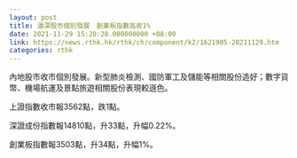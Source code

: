 ```yaml
---
layout: post
title: 滬深股市個別發展　創業板指數高收1%
date: 2021-11-29 15:20:28.000000000 +08:00
link: https://news.rthk.hk/rthk/ch/component/k2/1621905-20211129.htm
categories: rthk
---
```


內地股市收市個別發展。新型肺炎檢測、國防軍工及儲能等相關股份造好；數字貨幣、機場航運及景點旅遊相關股份表現較遜色。

上證指數收市報3562點，跌1點。

深證成份指數報14810點，升33點，升幅0.22%。

創業板指數報3503點，升34點，升幅1%。
